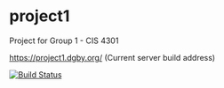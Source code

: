 # project1

Project for Group 1 - CIS 4301

https://project1.dgby.org/ (Current server build address)

[![Build Status](https://drone-beta.dgby.org/api/badges/JohnPeel/project1/status.svg)](https://drone-beta.dgby.org/JohnPeel/project1)
